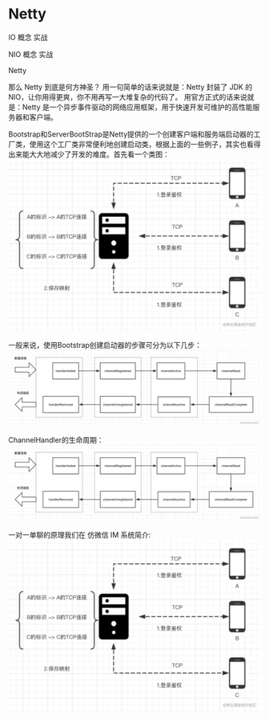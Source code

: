 # Netty

IO 概念  实战

NIO 概念  实战

Netty 

那么 Netty 到底是何方神圣？ 用一句简单的话来说就是：Netty 封装了 JDK 的 NIO，让你用得更爽，你不用再写一大堆复杂的代码了。 用官方正式的话来说就是：Netty 是一个异步事件驱动的网络应用框架，用于快速开发可维护的高性能服务器和客户端。

Bootstrap和ServerBootStrap是Netty提供的一个创建客户端和服务端启动器的工厂类，使用这个工厂类非常便利地创建启动类，根据上面的一些例子，其实也看得出来能大大地减少了开发的难度。首先看一个类图：
![img_1.png](img_1.png)


一般来说，使用Bootstrap创建启动器的步骤可分为以下几步：
![img.png](img.png)


ChannelHandler的生命周期：
![img.png](img.png)


一对一单聊的原理我们在 仿微信 IM 系统简介:
![img_1.png](img_1.png)
